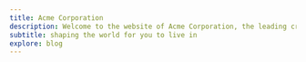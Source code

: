 ```yaml
---
title: Acme Corporation
description: Welcome to the website of Acme Corporation, the leading creator of digital shapes on the planet, providing precise shape creations that are ready to use.
subtitle: shaping the world for you to live in
explore: blog
---
```

